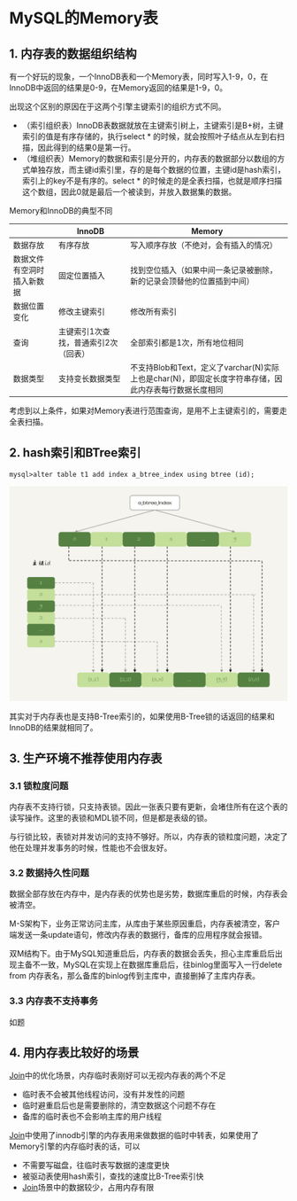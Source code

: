 # MySQL的Memory表

## 1. 内存表的数据组织结构

有一个好玩的现象，一个InnoDB表和一个Memory表，同时写入1-9，0，在InnoDB中返回的结果是0-9，在Memory返回的结果是1-9，0。

出现这个区别的原因在于这两个引擎主键索引的组织方式不同。

- （索引组织表）InnoDB表数据就放在主键索引树上，主键索引是B+树，主键索引的值是有序存储的，执行select * 的时候，就会按照叶子结点从左到右扫描，因此得到的结果0是第一行。
- （堆组织表）Memory的数据和索引是分开的，内存表的数据部分以数组的方式单独存放，而主键id索引里，存的是每个数据的位置，主键id是hash索引，索引上的key不是有序的。select * 的时候走的是全表扫描，也就是顺序扫描这个数组，因此0就是最后一个被读到，并放入数据集的数据。

Memory和InnoDB的典型不同

|                            | InnoDB                               | Memory                                                       |
| -------------------------- | ------------------------------------ | ------------------------------------------------------------ |
| 数据存放                   | 有序存放                             | 写入顺序存放（不绝对，会有插入的情况）                       |
| 数据文件有空洞时插入新数据 | 固定位置插入                         | 找到空位插入（如果中间一条记录被删除，新的记录会顶替他的位置插到中间） |
| 数据位置变化               | 修改主键索引                         | 修改所有索引                                                 |
| 查询                       | 主键索引1次查找，普通索引2次（回表） | 全部索引都是1次，所有地位相同                                |
| 数据类型                   | 支持变长数据类型                     | 不支持Blob和Text，定义了varchar(N)实际上也是char(N)，即固定长度字符串存储，因此内存表每行数据长度相同 |

考虑到以上条件，如果对Memory表进行范围查询，是用不上主键索引的，需要走全表扫描。

## 2. hash索引和BTree索引

```mysql
mysql>alter table t1 add index a_btree_index using btree (id);
```

![image-20201219163011040](MySQL的Memory引擎.assets/image-20201219163011040.png)

其实对于内存表也是支持B-Tree索引的，如果使用B-Tree锁的话返回的结果和InnoDB的结果就相同了。

## 3. 生产环境不推荐使用内存表

### 3.1 锁粒度问题

内存表不支持行锁，只支持表锁。因此一张表只要有更新，会堵住所有在这个表的读写操作。这里的表锁和MDL锁不同，但是都是表级的锁。

与行锁比较，表锁对并发访问的支持不够好。所以，内存表的锁粒度问题，决定了他在处理并发事务的时候，性能也不会很友好。

### 3.2 数据持久性问题

数据全部存放在内存中，是内存表的优势也是劣势，数据库重启的时候，内存表会被清空。

M-S架构下，业务正常访问主库，从库由于某些原因重启，内存表被清空，客户端发送一条update语句，修改内存表的数据行，备库的应用程序就会报错。

双M结构下。由于MySQL知道重启后，内存表的数据会丢失，担心主库重启后出现主备不一致，MySQL在实现上在数据库重启后，往binlog里面写入一行delete from 内存表名，那么备库的binlog传到主库中，直接删掉了主库内存表。

### 3.3 内存表不支持事务

如题

## 4. 用内存表比较好的场景

[Join](../bug_你有我也有/Join的使用问题.md)中的优化场景，内存临时表刚好可以无视内存表的两个不足

- 临时表不会被其他线程访问，没有并发性的问题
- 临时避重启后也是需要删除的，清空数据这个问题不存在
- 备库的临时表也不会影响主库的用户线程

[Join](../bug_你有我也有/Join的使用问题.md)中使用了innodb引擎的内存表用来做数据的临时中转表，如果使用了Memory引擎的内存临时表的话，可以

- 不需要写磁盘，往临时表写数据的速度更快
- 被驱动表使用hash索引，查找的速度比B-Tree索引快
- [Join](../bug_你有我也有/Join的使用问题.md)场景中的数据较少，占用内存有限




